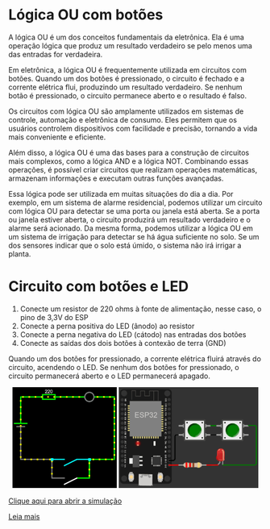 # Lógica OU com botões

A lógica OU é um dos conceitos fundamentais da eletrônica. Ela é uma operação lógica que produz um resultado verdadeiro se pelo menos uma das entradas for verdadeira.

Em eletrônica, a lógica OU é frequentemente utilizada em circuitos com botões. Quando um dos botões é pressionado, o circuito é fechado e a corrente elétrica flui, produzindo um resultado verdadeiro. Se nenhum botão é pressionado, o circuito permanece aberto e o resultado é falso.

Os circuitos com lógica OU são amplamente utilizados em sistemas de controle, automação e eletrônica de consumo. Eles permitem que os usuários controlem dispositivos com facilidade e precisão, tornando a vida mais conveniente e eficiente.

Além disso, a lógica OU é uma das bases para a construção de circuitos mais complexos, como a lógica AND e a lógica NOT. Combinando essas operações, é possível criar circuitos que realizam operações matemáticas, armazenam informações e executam outras funções avançadas.

Essa lógica pode ser utilizada em muitas situações do dia a dia. Por exemplo, em um sistema de alarme residencial, podemos utilizar um circuito com lógica OU para detectar se uma porta ou janela está aberta. Se a porta ou janela estiver aberta, o circuito produzirá um resultado verdadeiro e o alarme será acionado. Da mesma forma, podemos utilizar a lógica OU em um sistema de irrigação para detectar se há água suficiente no solo. Se um dos sensores indicar que o solo está úmido, o sistema não irá irrigar a planta.

# Circuito com botões e LED

1. Conecte um resistor de 220 ohms à fonte de alimentação, nesse caso, o pino de 3,3V do ESP
2. Conecte a perna positiva do LED (ânodo) ao resistor
3. Conecte a perna negativa do LED (cátodo) nas entradas dos botões
4. Conecte as saídas dos dois botões à contexão de terra (GND)

Quando um dos botões for pressionado, a corrente elétrica fluirá através do circuito, acendendo o LED. Se nenhum dos botões for pressionado, o circuito permanecerá aberto e o LED permanecerá apagado.

<p align="center">
    <img src="Images/falstadCircuit.gif" alt="Circuito Falstad" width="41%"></img>
    <img src="Images/wokwiCircuit.gif" alt="Circuito Wokwi" width="55%"></img>
</p>

[Clique aqui para abrir a simulação](https://wokwi.com/projects/358939428219878401)

[Leia mais](https://wiki.ifsc.edu.br/mediawiki/index.php/AULA_3_-_Eletr%C3%B4nica_Digital_1_-_Gradua%C3%A7%C3%A3o#Porta_OU)
